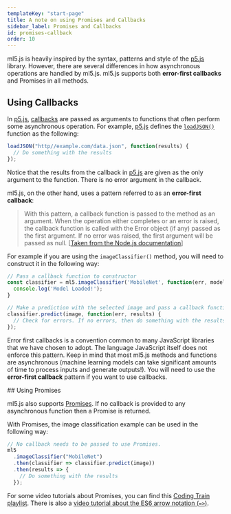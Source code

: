 ```yaml
---
templateKey: "start-page"
title: A note on using Promises and Callbacks
sidebar_label: Promises and Callbacks
id: promises-callback
order: 10
---
```


ml5.js is heavily inspired by the syntax, patterns and style of the [p5.js](https://p5js.org/) library. However, there are several differences in how asynchronous operations are handled by ml5.js. ml5.js supports both <b>error-first callbacks</b> and Promises in all methods.

## Using Callbacks

In [p5.js](https://p5js.org/), [callbacks](https://developer.mozilla.org/en-US/docs/Glossary/Callback_function) are passed as arguments to functions that often perform some asynchronous operation. For example, [p5.js](https://p5js.org/) defines the [`loadJSON()`](https://p5js.org/reference/#/p5/loadJSON) function as the following:

```javascript
loadJSON("http//example.com/data.json", function(results) {
  // Do something with the results
});
```

Notice that the results from the callback in [p5.js](https://p5js.org/) are given as the only argument to the function. There is no error argument in the callback.

ml5.js, on the other hand, uses a pattern referred to as an <b>error-first callback</b>:

> With this pattern, a callback function is passed to the method as an argument. When the operation either completes or an error is raised, the callback function is called with the Error object (if any) passed as the first argument. If no error was raised, the first argument will be passed as null. [[Taken from the Node.js documentation](https://nodejs.org/api/errors.html#errors_error_first_callbacks)]

For example if you are using the `imageClassifier()` method, you will need to construct it in the following way:

```javascript
// Pass a callback function to constructor
const classifier = ml5.imageClassifier('MobileNet', function(err, model) {
  console.log('Model Loaded!');
}

// Make a prediction with the selected image and pass a callback function with two arguments
classifier.predict(image, function(err, results) {
  // Check for errors. If no errors, then do something with the results
});
```

Error first callbacks is a convention common to many JavaScript libraries that we have chosen to adopt. The language JavaScript itself does not enforce this pattern. Keep in mind that most ml5.js methods and functions are asynchronous (machine learning models can take significant amounts of time to process inputs and generate outputs!). You will need to use the <b>error-first callback</b> pattern if you want to use callbacks.

## Using Promises

ml5.js also supports [Promises](https://developer.mozilla.org/en-US/docs/Web/JavaScript/Reference/Global_Objects/Promise). If no callback is provided to any asynchronous function then a Promise is returned.

With Promises, the image classification example can be used in the following way:

```javascript
// No callback needs to be passed to use Promises.
ml5
  .imageClassifier("MobileNet")
  .then(classifier => classifier.predict(image))
  .then(results => {
    // Do something with the results
  });
```

For some video tutorials about Promises, you can find this [Coding Train playlist](https://www.youtube.com/playlist?list=PLRqwX-V7Uu6bKLPQvPRNNE65kBL62mVfx). There is also a [video tutorial about the ES6 arrow notation (`=>`)](https://youtu.be/mrYMzpbFz18).
